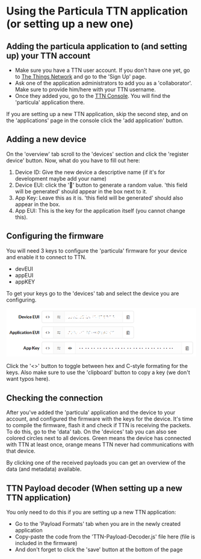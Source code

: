 # Using the Particula TTN application (or setting up a new one)

## Adding the particula application to (and setting up) your TTN account

- Make sure you have a TTN user account.
If you don't have one yet, go to [The Things Network](https://www.thethingsnetwork.org/)
and go to the 'Sign Up' page.
- Ask one of the application administrators to add you as a 'collaborator'.
Make sure to provide him/here with your TTN username.
- Once they added you, go to the [TTN Console](https://console.thethingsnetwork.org/applications).
You will find the 'particula' application there.

If you are setting up a new TTN application, skip the second step,
and on the 'applications' page in the console click the 'add application' button.

## Adding a new device

On the 'overview' tab scroll to the 'devices' section
and click the 'register device' button. Now, what do you have to fill out here:

1. Device ID: Give the new device a descriptive name
(if it's for development maybe add your name)
2. Device EUI: click the '🔀' button to generate a random value.
'this field will be generated' should appear in the box next to it.
3. App Key: Leave this as it is. 'this field will be generated'
should also appear in the box.
4. App EUI: This is the key for the application itself (you cannot change this).

## Configuring the firmware

You will need 3 keys to configure the 'particula' firmware for your device
and enable it to connect to TTN.

- devEUI
- appEUI
- appKEY

To get your keys go to the 'devices' tab and select the device you are configuring.

![TTN Keys Interface](./assets/ttn-keys-interface.png)

Click the '<>' button to toggle between hex and C-style formating for the keys.
Also make sure to use the 'clipboard' button to copy a key (we don't want typos here).

## Checking the connection

After you've added the 'particula' application and the device to your account,
and configured the firmware with the keys for the device.
It's time to compile the firmware, flash it and check if TTN is receiving the packets.
To do this, go to the 'data' tab.
On the 'devices' tab you can also see colored circles next to all devices.
Green means the device has connected with TTN at least once,
orange means TTN never had communications with that device.

By clicking one of the received payloads you can get an overview of the data
(and metadata) available.

## TTN Payload decoder (When setting up a new TTN application)

You only need to do this if you are setting up a new TTN application:

- Go to the 'Payload Formats' tab when you are in the newly created application
- Copy-paste the code from the 'TTN-Payload-Decoder.js' file here
(file is included in the firmware)
- And don't forget to click the 'save' button at the bottom of the page
